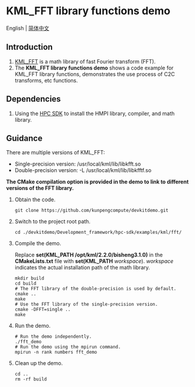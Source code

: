 # **KML_FFT library functions demo**

English | [简体中文](README.md)

## Introduction

1. [KML_FFT](https://www.hikunpeng.com/document/detail/en/kunpengaccel/math-lib/devg-kml/kunpengaccel_kml_16_0122.html)
   is a math library of fast Fourier transform (FFT).
2. The **KML_FFT library functions demo** shows a code example for KML_FFT library functions, demonstrates the use process of C2C transforms, etc functions.

## Dependencies

1. Using the [HPC SDK](https://mirrors.huaweicloud.com/kunpeng/archive/Kunpeng_SDK/HPC/) to install the HMPI library, compiler, and math library.

## Guidance

There are multiple versions of KML_FFT:
- Single-precision version: /usr/local/kml/lib/libkfft.so
- Double-precision version: -L /usr/local/kml/lib/libkfftf.so

**The CMake compilation option is provided in the demo to link to different versions of the FFT library.**
1. Obtain the code.

   ```shell
   git clone https://github.com/kunpengcompute/devkitdemo.git
   ```

2. Switch to the project root path.

   ```shell
   cd ./devkitdemo/Development_framework/hpc-sdk/examples/kml/fft/
   ```

3. Compile the demo.

   Replace **set(KML_PATH /opt/kml/2.2.0/bisheng3.1.0)** in the **CMakeLists.txt** file with **set(KML_PATH** *workspace*). *workspace* indicates the actual installation path of the math library.

   ```shell
   mkdir build
   cd build
   # The FFT library of the double-precision is used by default.
   cmake ..
   make
   # Use the FFT library of the single-precision version.
   cmake -DFFT=single ..
   make
   ```

4. Run the demo.

   ```shell
   # Run the demo independently.
   ./fft_demo
   # Run the demo using the mpirun command.
   mpirun -n rank numbers fft_demo
   ```

5. Clean up the demo.

   ```shell
   cd ..
   rm -rf build
   ```
